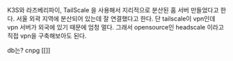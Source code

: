 
K3S와 라즈베리파이, TailScale 을 사용해서 지리적으로 분산된 홈 서버 만들었다고 한다. 서울 외곽 지역에 분산되어 있는데 잘 연결했다고 한다.  단 tailscale이 vpn인데 vpn 서버가 외국에 있기 때문에 엄청 멀다. 그래서 opensource인 headscale 이라고 직접 vpn을 구축해보아도 된다. 

db는? cnpg [[]]